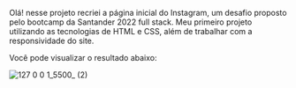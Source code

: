 Olá! nesse projeto recriei a página inicial do Instagram, um desafio proposto pelo bootcamp da Santander 2022 full stack. Meu primeiro projeto utilizando as tecnologias de HTML e CSS, além de trabalhar com a responsividade do site.

Você pode visualizar o resultado abaixo:

![127 0 0 1_5500_ (2)](https://user-images.githubusercontent.com/103958460/179328607-d467f434-7d73-419d-9031-3ad762fda4c1.png)
